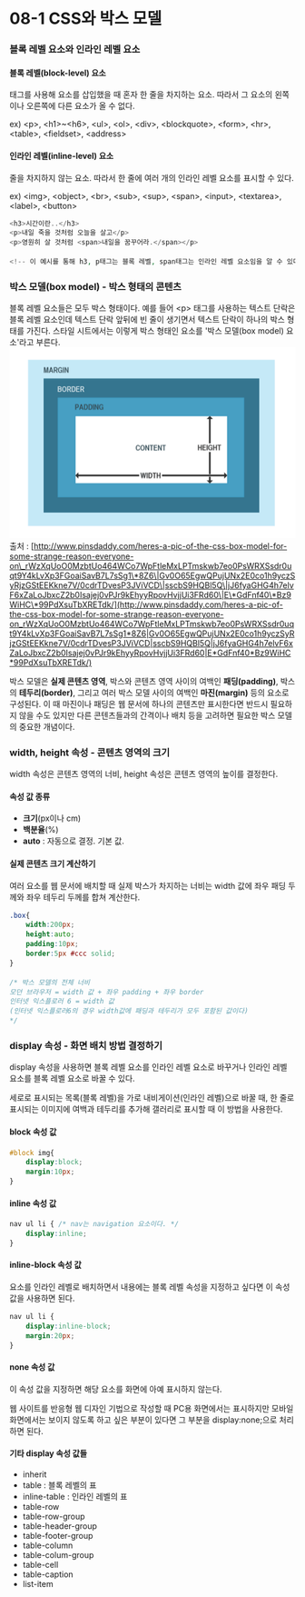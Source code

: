 # 08-1 CSS와 박스 모델

### 블록 레벨 요소와 인라인 레벨 요소

#### 블록 레벨\(block-level\) 요소

태그를 사용해 요소를 삽입했을 때 혼자 한 줄을 차지하는 요소. 따라서 그 요소의 왼쪽이나 오른쪽에 다른 요소가 올 수 없다.

ex\) &lt;p&gt;, &lt;h1&gt;~&lt;h6&gt;, &lt;ul&gt;, &lt;ol&gt;, &lt;div&gt;, &lt;blockquote&gt;, &lt;form&gt;, &lt;hr&gt;, &lt;table&gt;, &lt;fieldset&gt;, &lt;address&gt;

#### 인라인 레벨\(inline-level\) 요소

줄을 차지하지 않는 요소. 따라서 한 줄에 여러 개의 인라인 레벨 요소를 표시할 수 있다.

ex\) &lt;img&gt;, &lt;object&gt;, &lt;br&gt;, &lt;sub&gt;, &lt;sup&gt;, &lt;span&gt;, &lt;input&gt;, &lt;textarea&gt;, &lt;label&gt;, &lt;button&gt;

```php
<h3>시간이란..</h3>
<p>내일 죽을 것처럼 오늘을 살고</p>
<p>영원히 살 것처럼 <span>내일을 꿈꾸어라.</span></p>

<!-- 이 예시를 통해 h3, p태그는 블록 레벨, span태그는 인라인 레벨 요소임을 알 수 있다 -->
```

### 박스 모델\(box model\) - 박스 형태의 콘텐츠

블록 레벨 요소들은 모두 박스 형태이다. 예를 들어 &lt;p&gt; 태그를 사용하는 텍스트 단락은 블록 레벨 요소인데 텍스트 단락 앞뒤에 빈 줄이 생기면서 텍스트 단락이 하나의 박스 형태를 가진다. 스타일 시트에서는 이렇게 박스 형태인 요소를 '박스 모델\(box model\) 요소'라고 부른다.![](/assets/box-model.gif)출처 : [http://www.pinsdaddy.com/heres-a-pic-of-the-css-box-model-for-some-strange-reason-everyone-on\_rWzXqUoO0MzbtUo464WCo7WpFtleMxLPTmskwb7eo0PsWRXSsdr0uqt9Y4kLvXp3FGoaiSavB7L7sSg1\*8Z6\|Gv0O65EgwQPujUNx2E0co1h9yczSyRjzGStEEKkne7V/0cdrTDvesP3JViVCD\|sscbS9HQBl5Q\|jJ6fyaGHG4h7elvF6xZaLoJbxcZ2b0Isajej0vPJr9kEhyyRpovHvjjUi3FRd60\|E\*GdFnf40\*Bz9WiHC\*99PdXsuTbXRETdk/](http://www.pinsdaddy.com/heres-a-pic-of-the-css-box-model-for-some-strange-reason-everyone-on_rWzXqUoO0MzbtUo464WCo7WpFtleMxLPTmskwb7eo0PsWRXSsdr0uqt9Y4kLvXp3FGoaiSavB7L7sSg1*8Z6|Gv0O65EgwQPujUNx2E0co1h9yczSyRjzGStEEKkne7V/0cdrTDvesP3JViVCD|sscbS9HQBl5Q|jJ6fyaGHG4h7elvF6xZaLoJbxcZ2b0Isajej0vPJr9kEhyyRpovHvjjUi3FRd60|E*GdFnf40*Bz9WiHC*99PdXsuTbXRETdk/)

박스 모델은 **실제 콘텐츠 영역**, 박스와 콘텐츠 영역 사이의 여백인 **패딩\(padding\)**, 박스의 **테두리\(border\)**, 그리고 여러 박스 모델 사이의 여백인 **마진\(margin\)** 등의 요소로 구성된다. 이 때 마진이나 패딩은 웹 문서에 하나의 콘텐츠만 표시한다면 반드시 필요하지 않을 수도 있지만 다른 콘텐츠들과의 간격이나 배치 등을 고려하면 필요한 박스 모델의 중요한 개념이다.

### width, height 속성 - 콘텐츠 영역의 크기

width 속성은 콘텐츠 영역의 너비, height 속성은 콘텐츠 영역의 높이를 결정한다.

#### 속성 값 종류

* **크기**\(px이나 cm\)
* **백분율**\(%\)
* **auto** : 자동으로 결정. 기본 값.

#### 실제 콘텐츠 크기 계산하기

여러 요소를 웹 문서에 배치할 때 실제 박스가 차지하는 너비는 width 값에 좌우 패딩 두께와 좌우 테두리 두께를 합쳐 계산한다.

```css
.box{
    width:200px;
    height:auto;
    padding:10px;
    border:5px #ccc solid;
}

/* 박스 모델의 전체 너비
모던 브라우저 = width 값 + 좌우 padding + 좌우 border
인터넷 익스플로러 6 = width 값
(인터넷 익스플로러6의 경우 width값에 패딩과 테두리가 모두 포함된 값이다)
*/
```

### display 속성 - 화면 배치 방법 결정하기

display 속성을 사용하면 블록 레벨 요소를 인라인 레벨 요소로 바꾸거나 인라인 레벨 요소를 블록 레벨 요소로 바꿀 수 있다.

세로로 표시되는 목록\(블록 레벨\)을 가로 내비게이션\(인라인 레벨\)으로 바꿀 때, 한 줄로 표시되는 이미지에 여백과 테두리를 추가해 갤러리로 표시할 때 이 방법을 사용한다.

#### block 속성 값

```css
#block img{
    display:block;
    margin:10px;
}
```

#### inline 속성 값

```css
nav ul li { /* nav는 navigation 요소이다. */
    display:inline;
}
```

#### inline-block 속성 값

요소를 인라인 레벨로 배치하면서 내용에는 블록 레벨 속성을 지정하고 싶다면 이 속성 값을 사용하면 된다.

```css
nav ul li {
    display:inline-block;
    margin:20px;
}
```

#### none 속성 값

이 속성 값을 지정하면 해당 요소를 화면에 아예 표시하지 않는다.

웹 사이트를 반응형 웹 디자인 기법으로 작성할 때 PC용 화면에서는 표시하지만 모바일 화면에서는 보이지 않도록 하고 싶은 부분이 있다면 그 부분을 display:none;으로 처리하면 된다.

#### 기타 display 속성 값들

* inherit
* table : 블록 레벨의 표
* inline-table : 인라인 레벨의 표
* table-row
* table-row-group
* table-header-group
* table-footer-group
* table-column
* table-colum-group
* table-cell
* table-caption
* list-item



